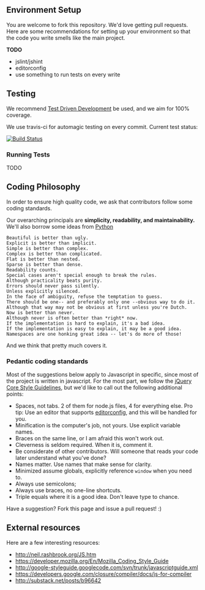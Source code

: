 ## Environment Setup
You are welcome to fork this repository. We'd love getting pull requests. Here are some recommendations for setting up your environment so that the code you write smells like the main project.

**TODO**

* jslint/jshint
* editorconfig
* use something to run tests on every write
 

## Testing
We recommend [Test Driven Development](http://en.wikipedia.org/wiki/Test-driven_development) be used, and we aim for 100% coverage. 

We use travis-ci for automagic testing on every commit. Current test status:

[![Build Status](https://secure.travis-ci.org/pilotfish/pilotfish.png)](http://travis-ci.org/pilotfish/pilotfish)


### Running Tests

TODO

## Coding Philosophy
In order to ensure high quality code, we ask that contributors follow some coding standards. 

Our overarching principals are **simplicity, readability, and maintainability.** We'll also borrow some ideas from [Python](http://www.python.org/dev/peps/pep-0020/)

    Beautiful is better than ugly.
    Explicit is better than implicit.
    Simple is better than complex.
    Complex is better than complicated.
    Flat is better than nested.
    Sparse is better than dense.
    Readability counts.
    Special cases aren't special enough to break the rules.
    Although practicality beats purity.
    Errors should never pass silently.
    Unless explicitly silenced.
    In the face of ambiguity, refuse the temptation to guess.
    There should be one-- and preferably only one --obvious way to do it.
    Although that way may not be obvious at first unless you're Dutch.
    Now is better than never.
    Although never is often better than *right* now.
    If the implementation is hard to explain, it's a bad idea.
    If the implementation is easy to explain, it may be a good idea.
    Namespaces are one honking great idea -- let's do more of those!

And we think that pretty much covers it.

### Pedantic coding standards
Most of the suggestions below apply to Javascript in specific, since most of the project is written in javascript. For the most part, we follow the [jQuery Core Style Guidelines](http://docs.jquery.com/JQuery_Core_Style_Guidelines), but we'd like to call out the following additional points:

* Spaces, not tabs. 2 of them for node.js files, 4 for everything else. Pro tip: Use an editor that supports [editorconfig](http://editorconfig.org/), and this will be handled for you.
* Minification is the computer's job, not yours. Use explicit variable names.
* Braces on the same line, or I am afraid this won't work out.
* Cleverness is seldom required. When it is, comment it.
* Be considerate of other contributors. Will someone that reads your code later understand what you've done?
* Names matter. Use names that make sense for clarity.
* Minimized assume globals, explicitly reference `window` when you need to.
* Always use semicolons;
* Always use braces, no one-line shortcuts.
* Triple equals where it is a good idea. Don't leave type to chance.

Have a suggestion? Fork this page and issue a pull request! :)

## External resources
Here are a few interesting resources:

* http://neil.rashbrook.org/JS.htm
* https://developer.mozilla.org/En/Mozilla_Coding_Style_Guide
* http://google-styleguide.googlecode.com/svn/trunk/javascriptguide.xml
* https://developers.google.com/closure/compiler/docs/js-for-compiler
* http://substack.net/posts/b96642




